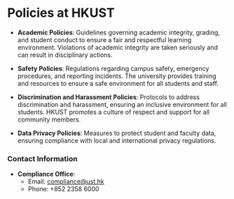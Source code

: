 # Policies at HKUST
- **Academic Policies**: Guidelines governing academic integrity, grading, and student conduct to ensure a fair and respectful learning environment. Violations of academic integrity are taken seriously and can result in disciplinary actions.

- **Safety Policies**: Regulations regarding campus safety, emergency procedures, and reporting incidents. The university provides training and resources to ensure a safe environment for all students and staff.

- **Discrimination and Harassment Policies**: Protocols to address discrimination and harassment, ensuring an inclusive environment for all students. HKUST promotes a culture of respect and support for all community members.

- **Data Privacy Policies**: Measures to protect student and faculty data, ensuring compliance with local and international privacy regulations.

### Contact Information
- **Compliance Office**:
  - Email: compliance@ust.hk
  - Phone: +852 2358 6000
